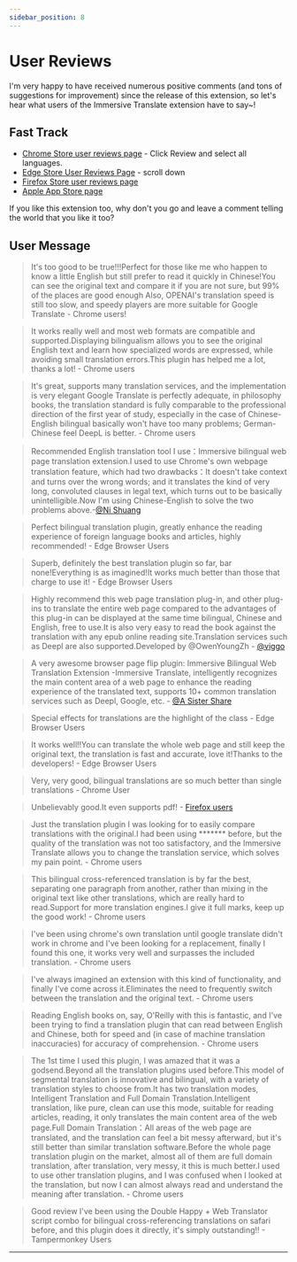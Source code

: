 ```yaml
---
sidebar_position: 8
---
```


# User Reviews

I'm very happy to have received numerous positive comments (and tons of suggestions for improvement) since the release of this extension, so let's hear what users of the Immersive Translate extension have to say\~!

## Fast Track

- [Chrome Store user reviews page](https://chrome.google.com/webstore/detail/immersive-translate/bpoadfkcbjbfhfodiogcnhhhpibjhbnh) - Click Review and select all languages.
- [Edge Store User Reviews Page](https://microsoftedge.microsoft.com/addons/detail/amkbmndfnliijdhojkpoglbnaaahippg) - scroll down
- [Firefox Store user reviews page](https://addons.mozilla.org/en-US/firefox/addon/immersive-translate/reviews/)
- [Apple App Store page](https://apps.apple.com/app/id6447957425)

If you like this extension too, why don't you go and leave a comment telling the world that you like it too?

<!-- ## media report

- Niche Software：[Immersive Translate - Bilingual translation tool that supports PDF, EPUB, and web pages and displays both the original and translated text](https://www.appinn.com/immersive-translate/)
- Bluepoint： [Immersive Translate - Google/Firefox Cross-Translation extension with support for multiple translation APIs ](https://www.landiannews.com/download/97161.html?utm_sources=ourl.co&utm_medium=social&utm_campaign=none) -->

## User Message

> It's too good to be true!!!Perfect for those like me who happen to know a little English but still prefer to read it quickly in Chinese!You can see the original text and compare it if you are not sure, but 99% of the places are good enough Also, OPENAI's translation speed is still too slow, and speedy players are more suitable for Google Translate - Chrome users!

> It works really well and most web formats are compatible and supported.Displaying bilingualism allows you to see the original English text and learn how specialized words are expressed, while avoiding small translation errors.This plugin has helped me a lot, thanks a lot! - Chrome users

> It's great, supports many translation services, and the implementation is very elegant Google Translate is perfectly adequate, in philosophy books, the translation standard is fully comparable to the professional direction of the first year of study, especially in the case of Chinese-English bilingual basically won't have too many problems; German-Chinese feel DeepL is better. - Chrome users

> Recommended English translation tool I use：Immersive bilingual web page translation extension.I used to use Chrome's own webpage translation feature, which had two drawbacks：It doesn't take context and turns over the wrong words; and it translates the kind of very long, convoluted clauses in legal text, which turns out to be basically unintelligible.Now I'm using Chinese-English to solve the two problems above.-[@Ni Shuang](https://twitter.com/nishuang/status/1623576540389822465)

> Perfect bilingual translation plugin, greatly enhance the reading experience of foreign language books and articles, highly recommended! - Edge Browser Users

> Superb, definitely the best translation plugin so far, bar none!Everything is as imagined!It works much better than those that charge to use it! - Edge Browser Users

> Highly recommend this web page translation plug-in, and other plug-ins to translate the entire web page compared to the advantages of this plug-in can be displayed at the same time bilingual, Chinese and English, free to use.It is also very easy to read the book against the translation with any epub online reading site.Translation services such as Deepl are also supported.Developed by @OwenYoungZh - [@viggo](https://twitter.com/decohack/status/1622175776274792449)

> A very awesome browser page flip plugin: Immersive Bilingual Web Translation Extension -Immersive Translate, intelligently recognizes the main content area of a web page to enhance the reading experience of the translated text, supports 10+ common translation services such as Deepl, Google, etc. - [@A Sister Share](https://twitter.com/abskoop/status/1619619066511241216)

> Special effects for translations are the highlight of the class - Edge Browser Users

> It works well!!You can translate the whole web page and still keep the original text, the translation is fast and accurate, love it!Thanks to the developers! - Edge Browser Users

> Very, very good, bilingual translations are so much better than single translations - Chrome User

> Unbelievably good.It even supports pdf! - [Firefox users](https://addons.mozilla.org/en-US/firefox/addon/immersive-translate/reviews/1923696/)

> Just the translation plugin I was looking for to easily compare translations with the original.I had been using \*\*\*\*\*\*\* before, but the quality of the translation was not too satisfactory, and the Immersive Translate allows you to change the translation service, which solves my pain point. - Chrome users

> This bilingual cross-referenced translation is by far the best, separating one paragraph from another, rather than mixing in the original text like other translations, which are really hard to read.Support for more translation engines.I give it full marks, keep up the good work! - Chrome users

> I've been using chrome's own translation until google translate didn't work in chrome and I've been looking for a replacement, finally I found this one, it works very well and surpasses the included translation. - Chrome users

> I've always imagined an extension with this kind of functionality, and finally I've come across it.Eliminates the need to frequently switch between the translation and the original text. - Chrome users

> Reading English books on, say, O'Reilly with this is fantastic, and I've been trying to find a translation plugin that can read between English and Chinese, both for speed and (in case of machine translation inaccuracies) for accuracy of comprehension. - Chrome users

> The 1st time I used this plugin, I was amazed that it was a godsend.Beyond all the translation plugins used before.This model of segmental translation is innovative and bilingual, with a variety of translation styles to choose from.It has two translation modes, Intelligent Translation and Full Domain Translation.Intelligent translation, like pure, clean can use this mode, suitable for reading articles, reading, it only translates the main content area of the web page.Full Domain Translation：All areas of the web page are translated, and the translation can feel a bit messy afterward, but it's still better than similar translation software.Before the whole page translation plugin on the market, almost all of them are full domain translation, after translation, very messy, it this is much better.I used to use other translation plugins, and I was confused when I looked at the translation, but now I can almost always read and understand the meaning after translation. - Chrome users

> Good review I've been using the Double Happy + Web Translator script combo for bilingual cross-referencing translations on safari before, and this plugin does it directly, it's simply outstanding!! - Tampermonkey Users

---

<!-- If you have something to say that you want to stay here, [edit](https://github.com/immersive-translate/immersive-translate/edit/main/docs/review.md) this Github source file to \~ -->
